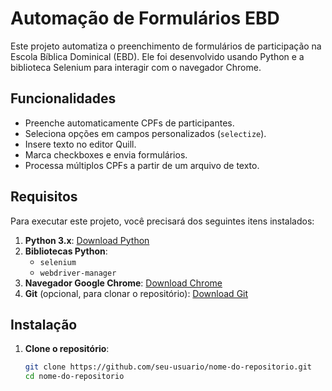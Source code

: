 # Automação de Formulários EBD

Este projeto automatiza o preenchimento de formulários de participação na Escola Bíblica Dominical (EBD). Ele foi desenvolvido usando Python e a biblioteca Selenium para interagir com o navegador Chrome.

## Funcionalidades

- Preenche automaticamente CPFs de participantes.
- Seleciona opções em campos personalizados (`selectize`).
- Insere texto no editor Quill.
- Marca checkboxes e envia formulários.
- Processa múltiplos CPFs a partir de um arquivo de texto.

## Requisitos

Para executar este projeto, você precisará dos seguintes itens instalados:

1. **Python 3.x**: [Download Python](https://www.python.org/downloads/)
2. **Bibliotecas Python**:
   - `selenium`
   - `webdriver-manager`
3. **Navegador Google Chrome**: [Download Chrome](https://www.google.com/chrome/)
4. **Git** (opcional, para clonar o repositório): [Download Git](https://git-scm.com/)

## Instalação

1. **Clone o repositório**:
   ```bash
   git clone https://github.com/seu-usuario/nome-do-repositorio.git
   cd nome-do-repositorio
